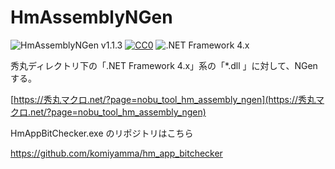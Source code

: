 # HmAssemblyNGen

![HmAssemblyNGen v1.1.3](https://img.shields.io/badge/HmAssemblyNGen-v1.1.3-6479ff.svg)
[![CC0](https://img.shields.io/badge/license-CC0-blue.svg?style=flat)](LICENSE)
![.NET Framework 4.x](https://img.shields.io/badge/.NET_Framework-4.x-6479ff.svg?logo=windows&logoColor=white)

秀丸ディレクトリ下の「.NET Framework 4.x」系の「*.dll 」に対して、NGenする。

[https://秀丸マクロ.net/?page=nobu_tool_hm_assembly_ngen](https://秀丸マクロ.net/?page=nobu_tool_hm_assembly_ngen)

HmAppBitChecker.exe のリポジトリはこちら  

https://github.com/komiyamma/hm_app_bitchecker